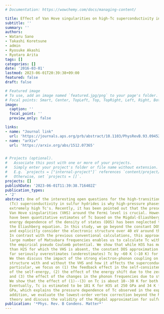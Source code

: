 ```yaml
---
# Documentation: https://wowchemy.com/docs/managing-content/

title: Effect of Van Hove singularities on high-Tc superconductivity in H3S
subtitle: ''
summary: ''
authors:
- Wataru Sano
- Takashi Koretsune
- admin
- Ryosuke Akashi
- Ryotaro Arita
tags: []
categories: []
date: '2016-03-01'
lastmod: 2023-06-01T20:39:38+09:00
featured: false
draft: false

# Featured image
# To use, add an image named `featured.jpg/png` to your page's folder.
# Focal points: Smart, Center, TopLeft, Top, TopRight, Left, Right, BottomLeft, Bottom, BottomRight.
image:
  caption: ''
  focal_point: ''
  preview_only: false

links:
- name: "Journal link"
  url: 'https://journals.aps.org/prb/abstract/10.1103/PhysRevB.93.094525'
- name: "arXiv"
  url: 'https://arxiv.org/abs/1512.07365'


# Projects (optional).
#   Associate this post with one or more of your projects.
#   Simply enter your project's folder or file name without extension.
#   E.g. `projects = ["internal-project"]` references `content/project/deep-learning/index.md`.
#   Otherwise, set `projects = []`.
projects: []
publishDate: '2023-06-01T11:39:38.716402Z'
publication_types:
- '2'
abstract: One of the interesting open questions for the high-transition-temperature
  (Tc) superconductivity in sulfur hydrides is why high-pressure phases of H3S have
  extremely high Tc's. Recently, it has been pointed out that the presence of the
  Van Hove singularities (VHS) around the Fermi level is crucial. However, while there
  have been quantitative estimates of Tc based on the Migdal-Eliashberg theory, the
  energy dependence of the density of states (DOS) has been neglected to simplify
  the Eliashberg equation. In this study, we go beyond the constant DOS approximation
  and explicitly consider the electronic structure over 40 eV around the Fermi level.
  In contrast with the previous conventional calculations, this approach with a sufficiently
  large number of Matsubara frequencies enables us to calculate Tc without introducing
  the empirical pseudo Coulomb potential. We show that while H3S has much higher Tc
  than H2S for which the VHS is absent, the constant DOS approximation employed so
  far seriously overestimates (underestimates) Tc by ∼60 K (∼10 K) for H3S (H2S).
  We then discuss the impact of the strong electron-phonon coupling on the electronic
  structure with and without the VHS and how it affects the superconductivity. In
  particular, we focus on (1) the feedback effect in the self-consistent calculation
  of the self-energy, (2) the effect of the energy shift due to the zero-point motion,
  and (3) the effect of the changes in the phonon frequencies due to strong anharmonicity.
  We show that the effect of (1)--(3) on Tc is about 10--30 K for both H3S and H2S.
  Eventually, Tc is estimated to be 181 K for H3S at 250 GPa and 34 K for H2S at 140
  GPa, which explains the pressure dependence of Tc observed in the experiment. In
  addition, we evaluate the lowest-order vertex correction beyond the Migdal-Eliashberg
  theory and discuss the validity of the Migdal approximation for sulfur hydrides.
publication: '*Phys. Rev. B Condens. Matter*'
---
```

